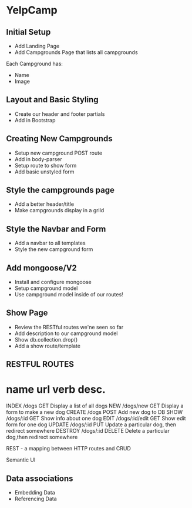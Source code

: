 # YelpCamp

## Initial Setup
* Add Landing Page
* Add Campgrounds Page that lists all campgrounds

Each Campground has:
* Name
* Image
    
## Layout and Basic Styling
* Create our header and footer partials
* Add in Bootstrap

## Creating New Campgrounds
* Setup new campground POST route
* Add in body-parser
* Setup route to show form
* Add basic unstyled form

## Style the campgrounds page
* Add a better header/title
* Make campgrounds display in a grild

## Style the Navbar and Form
* Add a navbar to all templates
* Style the new campground form

## Add mongoose/V2
* Install and configure mongoose
* Setup campground model
* Use campground model inside of our routes!

## Show Page
* Review the RESTful routes we'ne seen so far
* Add description to our campground model
* Show db.collection.drop()
* Add a show route/template

## RESTFUL ROUTES
name            url             verb        desc.
==============================================
INDEX           /dogs           GET         Display a list of all dogs
NEW             /dogs/new       GET         Display a form to make a new dog
CREATE          /dogs           POST        Add new dog to DB
SHOW            /dogs/:id       GET         Show info about one dog
EDIT            /dogs/:id/edit  GET         Show edit form for one dog
UPDATE          /dogs/:id       PUT         Update a particular dog, then redirect somewhere
DESTROY         /dogs/:id       DELETE      Delete a particular dog,then redirect somewhere

REST - a mapping between HTTP routes and CRUD

Semantic UI

## Data associations
* Embedding Data
* Referencing Data
